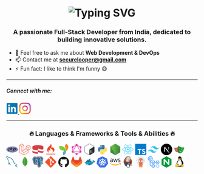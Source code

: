 <h1 align="center"> <img src="https://readme-typing-svg.herokuapp.com?font=Fira+Code&size=30&pause=1000&color=11F735&width=435&lines=Hi+%F0%9F%91%8B%2C+I'm+Sagar+Patel" alt="Typing SVG" /> </h1>

<h3 align="center" font="50">A passionate Full-Stack Developer from India, dedicated to building innovative solutions.</h3>

- 💬 Feel free to ask me about **Web Development & DevOps**
- 📫 Contact me at **securelooper@gmail.com**
- ⚡ Fun fact: I like to think I'm funny 😅

<hr>

##### Connect with me:
<p>
<a href="https://www.linkedin.com/in/sagar-93-patel" target="blank"><img height="30" alt="javascript" src="https://raw.githubusercontent.com/devicons/devicon/refs/heads/master/icons/linkedin/linkedin-original.svg">
</a>
<a href="https://www.instagram.com/sagar_93_patel" target="blank"><img height="30" alt="javascript" src="https://raw.githubusercontent.com/psagar-dev/psagar-dev/refs/heads/main/instagram.svg"></a>
</p>

<hr>
<h3 align="center">🔥 Languages & Frameworks & Tools & Abilities 🔥</h3>

<p>
<a href="https://www.php.net/" arget="blank"><img height="30" alt="javascript" src="https://raw.githubusercontent.com/devicons/devicon/refs/heads/master/icons/php/php-original.svg"></a>
<a href="https://laravel.com/" arget="blank"><img height="30" alt="javascript" src="https://raw.githubusercontent.com/devicons/devicon/refs/heads/master/icons/laravel/laravel-original.svg"></a>
<a href="https://cakephp.org/" arget="blank"><img height="30" alt="javascript" src="https://raw.githubusercontent.com/devicons/devicon/refs/heads/master/icons/cakephp/cakephp-original.svg"></a>
<a href="https://codeigniter.com/" arget="blank"><img height="30" alt="javascript" src="https://raw.githubusercontent.com/devicons/devicon/refs/heads/master/icons/codeigniter/codeigniter-plain-wordmark.svg"></a>
<a href="https://www.yiiframework.com/" arget="blank"><img height="30" alt="javascript" src="https://raw.githubusercontent.com/devicons/devicon/refs/heads/master/icons/yii/yii-original.svg"></a>
<a href="https://graphql.org/" arget="blank"><img height="30" alt="javascript" src="https://raw.githubusercontent.com/devicons/devicon/refs/heads/master/icons/graphql/graphql-plain.svg"></a>
<a href="#" arget="blank"><img height="30" alt="javascript" src="https://raw.githubusercontent.com/devicons/devicon/refs/heads/master/icons/bash/bash-original.svg"></a>
<a href="https://www.python.org/" arget="blank"><img height="30" alt="javascript" src="https://raw.githubusercontent.com/devicons/devicon/refs/heads/master/icons/python/python-original.svg"></a>
<a href="https://nodejs.org/en" arget="blank"><img height="30" alt="javascript" src="https://raw.githubusercontent.com/devicons/devicon/refs/heads/master/icons/nodejs/nodejs-original.svg"></a>
<a href="https://react.dev/" arget="blank"><img height="30" alt="javascript" src="https://raw.githubusercontent.com/devicons/devicon/refs/heads/master/icons/react/react-original.svg"></a>
<a href="https://www.typescriptlang.org/" arget="blank"><img height="30" alt="javascript" src="https://raw.githubusercontent.com/devicons/devicon/refs/heads/master/icons/typescript/typescript-original.svg"></a>
<a href="https://tailwindcss.com/" arget="blank"><img height="30" alt="javascript" src="https://raw.githubusercontent.com/devicons/devicon/refs/heads/master/icons/tailwindcss/tailwindcss-original.svg"></a>
<a href="https://nextjs.org/" arget="blank"><img height="30" alt="javascript" src="https://raw.githubusercontent.com/devicons/devicon/refs/heads/master/icons/nextjs/nextjs-original.svg"></a>
<a href="https://playwright.dev/" arget="blank"><img height="30" alt="javascript" src="https://raw.githubusercontent.com/devicons/devicon/refs/heads/master/icons/playwright/playwright-original.svg"></a>
<a href="https://www.mysql.com/" arget="blank"><img height="30" alt="javascript" src="https://raw.githubusercontent.com/devicons/devicon/refs/heads/master/icons/mysql/mysql-original.svg"></a>
<a href="https://www.mongodb.com/" arget="blank"><img height="30" alt="javascript" src="https://raw.githubusercontent.com/devicons/devicon/refs/heads/master/icons/mongodb/mongodb-original.svg"></a>
<a href="https://www.postgresql.org/" arget="blank"><img height="30" alt="javascript" src="https://raw.githubusercontent.com/devicons/devicon/refs/heads/master/icons/postgresql/postgresql-original.svg"></a>
<a href="https://git-scm.com/" arget="blank"><img height="30" alt="javascript" src="https://raw.githubusercontent.com/devicons/devicon/refs/heads/master/icons/git/git-original.svg"></a>
<a href="https://github.com/" arget="blank"><img height="30" alt="javascript" src="https://raw.githubusercontent.com/devicons/devicon/refs/heads/master/icons/github/github-original.svg"></a>
<a href="https://about.gitlab.com/" arget="blank"><img height="30" alt="javascript" src="https://raw.githubusercontent.com/devicons/devicon/refs/heads/master/icons/gitlab/gitlab-original.svg"></a>
<a href="https://www.docker.com/" arget="blank"><img height="30" alt="javascript" src="https://raw.githubusercontent.com/devicons/devicon/refs/heads/master/icons/docker/docker-original.svg"></a>
<a href="https://kubernetes.io/" arget="blank"><img height="30" alt="javascript" src="https://raw.githubusercontent.com/devicons/devicon/refs/heads/master/icons/kubernetes/kubernetes-original.svg"></a>
<a href="https://aws.amazon.com/" arget="blank"><img height="30" alt="javascript" src="https://raw.githubusercontent.com/devicons/devicon/refs/heads/master/icons/amazonwebservices/amazonwebservices-original-wordmark.svg"></a>
<a href="https://www.jenkins.io/" arget="blank"><img height="30" alt="javascript" src="https://raw.githubusercontent.com/devicons/devicon/refs/heads/master/icons/jenkins/jenkins-original.svg"></a>
<a href="https://argoproj.github.io/cd/" arget="blank"><img height="30" alt="javascript" src="https://raw.githubusercontent.com/devicons/devicon/refs/heads/master/icons/argocd/argocd-original.svg"></a>
<a href="https://github.com/features/actions" arget="blank"><img height="30" alt="javascript" src="https://raw.githubusercontent.com/devicons/devicon/refs/heads/master/icons/githubactions/githubactions-original.svg"></a>
<a href="https://nginx.org/" arget="blank"><img height="30" alt="javascript" src="https://raw.githubusercontent.com/devicons/devicon/refs/heads/master/icons/nginx/nginx-original.svg"></a>
<a href="https://ubuntu.com/" arget="blank"><img height="30" alt="javascript" src="https://raw.githubusercontent.com/devicons/devicon/refs/heads/master/icons/linux/linux-original.svg"></a>
</p>